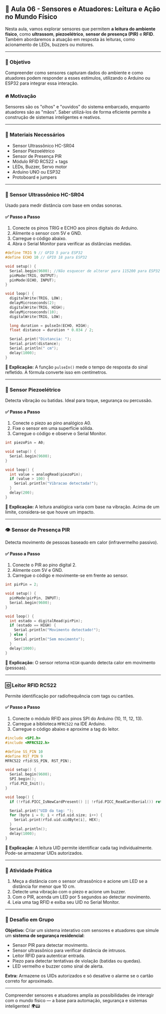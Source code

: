 ## 📘 Aula 06 - Sensores e Atuadores: Leitura e Ação no Mundo Físico

Nesta aula, vamos explorar sensores que permitem **a leitura do ambiente físico**, como **ultrassom**, **piezoelétrico**, **sensor de presença (PIR)** e **RFID**. Também abordaremos a atuação em resposta às leituras, como acionamento de LEDs, buzzers ou motores.

---

### 🎯 Objetivo
Compreender como sensores capturam dados do ambiente e como atuadores podem responder a esses estímulos, utilizando o Arduino ou ESP32 para integrar essa interação.

### 🔥 Motivação
Sensores são os "olhos" e "ouvidos" do sistema embarcado, enquanto atuadores são as "mãos". Saber utilizá-los de forma eficiente permite a construção de sistemas inteligentes e reativos.

---

### 🔧 Materiais Necessários
- Sensor Ultrassônico HC-SR04
- Sensor Piezoelétrico
- Sensor de Presença PIR
- Módulo RFID RC522 + tags
- LEDs, Buzzer, Servo motor
- Arduino UNO ou ESP32
- Protoboard e jumpers

---

### 📏 Sensor Ultrassônico HC-SR04
Usado para medir distância com base em ondas sonoras.

#### ✅ Passo a Passo
1. Conecte os pinos TRIG e ECHO aos pinos digitais do Arduino.
2. Alimente o sensor com 5V e GND.
3. Carregue o código abaixo.
4. Abra o Serial Monitor para verificar as distâncias medidas.

```cpp
#define TRIG 9 // GPIO 5 para ESP32
#define ECHO 10 // GPIO 18 para ESP32

void setup() {
  Serial.begin(9600); //Não esquecer de alterar para 115200 para ESP32
  pinMode(TRIG, OUTPUT);
  pinMode(ECHO, INPUT);
}

void loop() {
  digitalWrite(TRIG, LOW);
  delayMicroseconds(2);
  digitalWrite(TRIG, HIGH);
  delayMicroseconds(10);
  digitalWrite(TRIG, LOW);

  long duration = pulseIn(ECHO, HIGH);
  float distance = duration * 0.034 / 2;

  Serial.print("Distancia: ");
  Serial.print(distance);
  Serial.println(" cm");
  delay(1000);
}
```

📌 **Explicação:** A função `pulseIn()` mede o tempo de resposta do sinal refletido. A fórmula converte isso em centímetros.

---

### 🎵 Sensor Piezoelétrico
Detecta vibração ou batidas. Ideal para toque, segurança ou percussão.

#### ✅ Passo a Passo
1. Conecte o piezo ao pino analógico A0.
2. Fixe o sensor em uma superfície sólida.
3. Carregue o código e observe o Serial Monitor.

```cpp
int piezoPin = A0;

void setup() {
  Serial.begin(9600);
}

void loop() {
  int value = analogRead(piezoPin);
  if (value > 100) {
    Serial.println("Vibracao detectada!");
  }
  delay(200);
}
```

📌 **Explicação:** A leitura analógica varia com base na vibração. Acima de um limite, considera-se que houve um impacto.

---

### 👁️ Sensor de Presença PIR
Detecta movimento de pessoas baseado em calor (infravermelho passivo).

#### ✅ Passo a Passo
1. Conecte o PIR ao pino digital 2.
2. Alimente com 5V e GND.
3. Carregue o código e movimente-se em frente ao sensor.

```cpp
int pirPin = 2;

void setup() {
  pinMode(pirPin, INPUT);
  Serial.begin(9600);
}

void loop() {
  int estado = digitalRead(pirPin);
  if (estado == HIGH) {
    Serial.println("Movimento detectado!");
  } else {
    Serial.println("Sem movimento");
  }
  delay(1000);
}
```

📌 **Explicação:** O sensor retorna `HIGH` quando detecta calor em movimento (pessoas).

---

### 🆔 Leitor RFID RC522
Permite identificação por radiofrequência com tags ou cartões.

#### ✅ Passo a Passo
1. Conecte o módulo RFID aos pinos SPI do Arduino (10, 11, 12, 13).
2. Carregue a biblioteca `MFRC522` na IDE Arduino.
3. Carregue o código abaixo e aproxime a tag do leitor.

```cpp
#include <SPI.h>
#include <MFRC522.h>

#define SS_PIN 10
#define RST_PIN 9
MFRC522 rfid(SS_PIN, RST_PIN);

void setup() {
  Serial.begin(9600);
  SPI.begin(); 
  rfid.PCD_Init(); 
}

void loop() {
  if (!rfid.PICC_IsNewCardPresent() || !rfid.PICC_ReadCardSerial()) return;

  Serial.print("UID da tag: ");
  for (byte i = 0; i < rfid.uid.size; i++) {
    Serial.print(rfid.uid.uidByte[i], HEX);
  }
  Serial.println();
  delay(1000);
}
```

📌 **Explicação:** A leitura UID permite identificar cada tag individualmente. Pode-se armazenar UIDs autorizados.

---

### 🤖 Atividade Prática
1. Meça a distância com o sensor ultrassônico e acione um LED se a distância for menor que 10 cm.
2. Detecte uma vibração com o piezo e acione um buzzer.
3. Com o PIR, acenda um LED por 5 segundos ao detectar movimento.
4. Leia uma tag RFID e exiba seu UID no Serial Monitor.

---

### 🚀 Desafio em Grupo
**Objetivo:** Criar um sistema interativo com sensores e atuadores que simule um **sistema de segurança residencial**:
- Sensor PIR para detectar movimento.
- Sensor ultrassônico para verificar distância de intrusos.
- Leitor RFID para autenticar entrada.
- Piezo para detectar tentativas de violação (batidas ou quedas).
- LED vermelho e buzzer como sinal de alerta.

**Extra:** Armazene os UIDs autorizados e só desative o alarme se o cartão correto for aproximado.

---
Compreender sensores e atuadores amplia as possibilidades de interagir com o mundo físico — a base para automação, segurança e sistemas inteligentes! 🌍📟
